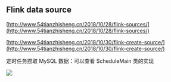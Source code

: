 ## Flink data source

[http://www.54tianzhisheng.cn/2018/10/28/flink-sources/](http://www.54tianzhisheng.cn/2018/10/28/flink-sources/)

[http://www.54tianzhisheng.cn/2018/10/30/flink-create-source/](http://www.54tianzhisheng.cn/2018/10/30/flink-create-source/)



定时任务捞取 MySQL 数据：可以查看 ScheduleMain 类的实现

![](http://zhisheng-blog.oss-cn-hangzhou.aliyuncs.com/img/2019-05-24-124853.jpg)